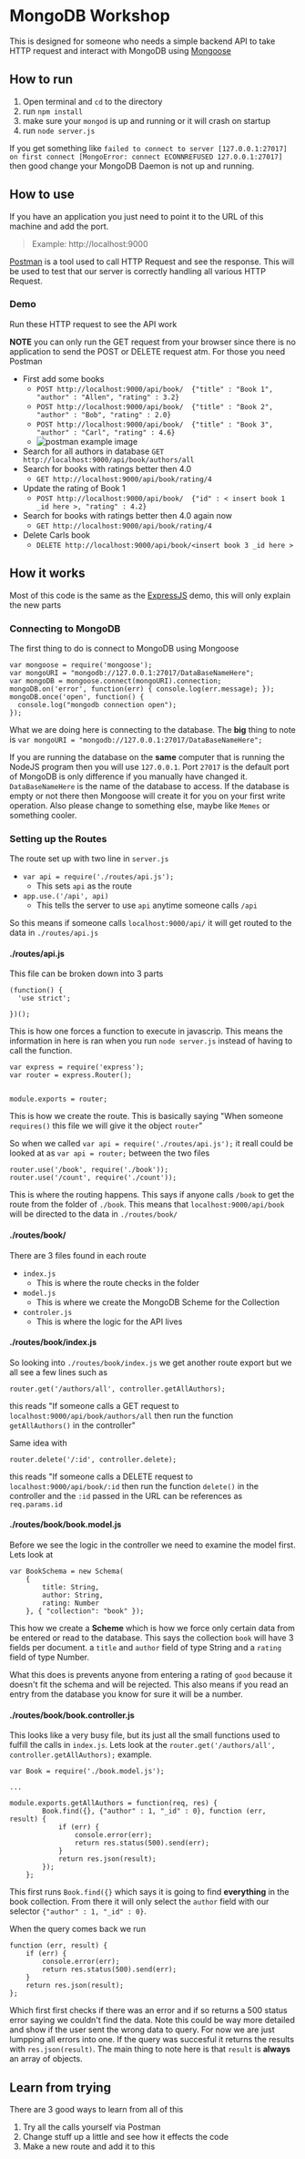 # MongoDB Workshop

This is designed for someone who needs a simple backend API to take HTTP request and interact with MongoDB using [Mongoose](http://mongoosejs.com/)

## How to run

1. Open terminal and `cd` to the directory
2. run `npm install`
3. make sure your `mongod` is up and running or it will crash on startup
4. run `node server.js`
	
If you get something like `failed to connect to server [127.0.0.1:27017] on first connect [MongoError: connect ECONNREFUSED 127.0.0.1:27017]` then good change your MongoDB Daemon is not up and running.

## How to use

If you have an application you just need to point it to the URL of this machine and add the port.

> Example: http://localhost:9000

[Postman](https://www.getpostman.com/) is a tool used to call HTTP Request and see the response. This will be used to test that our server is correctly handling all various HTTP Request.

### Demo

Run these HTTP request to see the API work

**NOTE** you can only run the GET request from your browser since there is no application to send the POST or DELETE request atm. For those you need Postman

- First add some books
	- `POST http://localhost:9000/api/book/  {"title" : "Book 1", "author" : "Allen", "rating" : 3.2}`
	- `POST http://localhost:9000/api/book/  {"title" : "Book 2", "author" : "Bob", "rating" : 2.0}`
	- `POST http://localhost:9000/api/book/  {"title" : "Book 3", "author" : "Carl", "rating" : 4.6}`
	- ![postman example image](../images/postman_post.png)
- Search for all authors in database
	 `GET http://localhost:9000/api/book/authors/all`
- Search for books with ratings better then 4.0
	- `GET http://localhost:9000/api/book/rating/4`
- Update the rating of Book 1
    - `POST http://localhost:9000/api/book/  {"id" : < insert book 1 _id here >, "rating" : 4.2}`
- Search for books with ratings better then 4.0 again now
	- `GET http://localhost:9000/api/book/rating/4`
- Delete Carls book
    - `DELETE http://localhost:9000/api/book/<insert book 3 _id here >`


## How it works

Most of this code is the same as the [ExpressJS](../ExpressJS_Workshop) demo, this will only explain the new parts

### Connecting to MongoDB

The first thing to do is connect to MongoDB using Mongoose

```
var mongoose = require('mongoose');                         
var mongoURI = "mongodb://127.0.0.1:27017/DataBaseNameHere";
var mongoDB = mongoose.connect(mongoURI).connection;
mongoDB.on('error', function(err) { console.log(err.message); });
mongoDB.once('open', function() {
  console.log("mongodb connection open");
});
```

What we are doing here is connecting to the database. The **big** thing to note is `var mongoURI = "mongodb://127.0.0.1:27017/DataBaseNameHere";`

If you are running the database on the **same** computer that is running the NodeJS program then you will use `127.0.0.1`. Port `27017` is the default port of MongoDB is only difference if you manually have changed it. `DataBaseNameHere` is the name of the database to access. If the database is empty or not there then Mongoose will create it for you on your first write operation. Also please change to something else, maybe like `Memes` or something cooler.

### Setting up the Routes

The route set up with two line in `server.js`

- `var api = require('./routes/api.js');`
	- This sets `api` as the route
- `app.use.('/api', api)`
	- This tells the server to use `api` anytime someone calls `/api`

So this means if someone calls `localhost:9000/api/` it will get routed to the data in `./routes/api.js`

#### ./routes/api.js

This file can be broken down into 3 parts

```
(function() {
  'use strict';

})();
```

This is how one forces a function to execute in javascrip. This means the information in here is ran when you run `node server.js` instead of having to call the function.

```
var express = require('express');
var router = express.Router();


module.exports = router;
```

This is how we create the route. This is basically saying "When someone `requires()` this file we will give it the object `router`"

So when we called `var api = require('./routes/api.js');` it reall could be looked at as `var api = router;` between the two files


```
router.use('/book', require('./book'));
router.use('/count', require('./count'));
```

This is where the routing happens. This says if anyone calls `/book` to get the route from the folder of `./book`. This means that `localhost:9000/api/book` will be directed to the data in `./routes/book/`

#### ./routes/book/

There are 3 files found in each route

- `index.js`
	- This is where the route checks in the folder
- `model.js`
	- This is where we create the MongoDB Scheme for the Collection
- `controler.js`
	- This is where the logic for the API lives


#### ./routes/book/index.js

So looking into `./routes/book/index.js` we get another route export but we all see a few lines such as

`router.get('/authors/all', controller.getAllAuthors);`

this reads "If someone calls a GET request to `localhost:9000/api/book/authors/all` then run the function `getAllAuthors()` in the controller"

Same idea with

`router.delete('/:id', controller.delete);`

this reads "If someone calls a DELETE request to `localhost:9000/api/book/:id` then run the function `delete()` in the controller and the `:id` passed in the URL can be references as `req.params.id`

#### ./routes/book/book.model.js

Before we see the logic in the controller we need to examine the model first. Lets look at

```
var BookSchema = new Schema(
    {
        title: String,
        author: String,
        rating: Number
    }, { "collection": "book" });
```

This how we create a **Scheme** which is how we force only certain data from be entered or read to the database. This says the collection `book` will have 3 fields per document. a `title` and `author` field of type String and a `rating` field of type Number.

What this does is prevents anyone from entering a rating of `good` because it doesn't fit the schema and will be rejected. This also means if you read an entry from the database you know for sure it will be a number.

#### ./routes/book/book.controller.js

This looks like a very busy file, but its just all the small functions used to fulfill the calls in `index.js`. Lets look at the `router.get('/authors/all', controller.getAllAuthors);` example.

```
var Book = require('./book.model.js');

...

module.exports.getAllAuthors = function(req, res) {
        Book.find({}, {"author" : 1, "_id" : 0}, function (err, result) {
            if (err) {
                console.error(err);
                return res.status(500).send(err);
            }
            return res.json(result);
        });
    };
```

This first runs `Book.find({}` which says it is going to find **everything** in the book collection. From there it will only select the `author` field with our selector `{"author" : 1, "_id" : 0}`.

When the query comes back we run

```
function (err, result) {
    if (err) {
        console.error(err);
        return res.status(500).send(err);
    }
    return res.json(result);
};
```

Which first first checks if there was an error and if so returns a 500 status error saying we couldn't find the data. Note this could be way more detailed and show if the user sent the wrong data to query. For now we are just lumpping all errors into one. If the query was succesful it returns the results with `res.json(result)`. The main thing to note here is that `result` is **always** an array of objects.

## Learn from trying

There are 3 good ways to learn from all of this

1. Try all the calls yourself via Postman
2. Change stuff up a little and see how it effects the code
3. Make a new route and add it to this